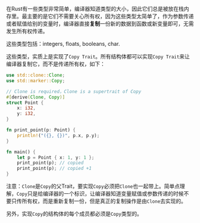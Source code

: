在Rust有一些类型非常简单，编译器知道类型的大小，因此它们总是被放在栈内存里。最主要的是它们不需要关心所有权，因为这些类型太简单了，作为参数传递或者赋值给别的变量时，编译器直接**复制**一份新的数据到函数或新变量即可，无需发生所有权传递。

这些类型包括：integers, floats, booleans, char.

这些类型，实质上是实现了`Copy Trait`。所有结构体都可以实现`Copy Trait`来让编译器复制它，而不是传递所有权，如下：

````rust
use std::clone::Clone;
use std::marker::Copy;

// Clone is required，Clone is a supertrait of Copy
#[derive(Clone, Copy)]
struct Point {
    x: i32,
    y: i32,
}

fn print_point(p: Point) {
    println!("({}, {})", p.x, p.y);
}

fn main() {
    let p = Point { x: 1, y: 1 };
    print_point(p); // copied
    print_point(p); // copied +1
}
````

注意：`Clone`是`Copy`的父Trait，要实现`Copy`必须把`Clone`也一起带上。简单点理解，`Copy`只是给编译器的一个标识，让编译器知道变量赋值或参数传递的时候不要只传所有权，而是重新复制一份，但是真正的复制操作是由`Clone`去实现的。

另外，实现`Copy`的结构体的每个成员都必须是`Copy`类型的。